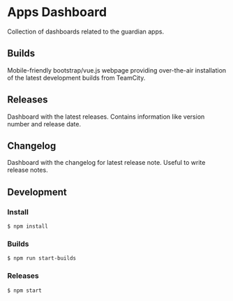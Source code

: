# Apps Dashboard

Collection of dashboards related to the guardian apps.

## Builds

Mobile-friendly bootstrap/vue.js webpage providing over-the-air installation of
the latest development builds from TeamCity.

## Releases

Dashboard with the latest releases. Contains information like version number and
release date.

## Changelog

Dashboard with the changelog for latest release note. Useful to write release
notes.

## Development

### Install

```
$ npm install
```

### Builds

```
$ npm run start-builds
```

### Releases

```
$ npm start
```
